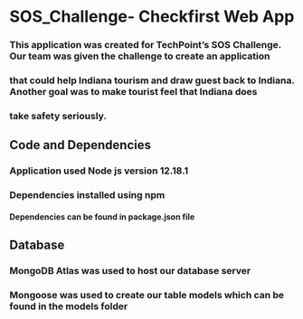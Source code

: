 # SOS_Challenge- Checkfirst Web App

### This application was created for TechPoint’s SOS Challenge. Our team was given the challenge to create an application 
### that could help Indiana tourism and draw guest back to Indiana. Another goal was to make tourist feel that Indiana does 
### take safety seriously. 

## Code and Dependencies
### Application used Node js version 12.18.1
### Dependencies installed using npm
#### Dependencies can be found in package.json file

## Database
### MongoDB Atlas was used to host our database server
### Mongoose was used to create our table models which can be found in the models folder
